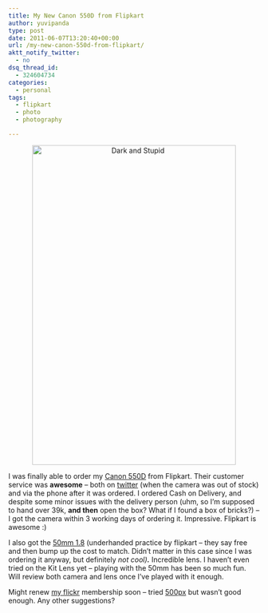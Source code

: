 ```yaml
---
title: My New Canon 550D from Flipkart
author: yuvipanda
type: post
date: 2011-06-07T13:20:40+00:00
url: /my-new-canon-550d-from-flipkart/
aktt_notify_twitter:
  - no
dsq_thread_id:
  - 324604734
categories:
  - personal
tags:
  - flipkart
  - photo
  - photography

---
```

<p style="text-align: center;">
  <a title="Dark and Stupid by YuviPanda, on Flickr" href="http://www.flickr.com/photos/yuvi/5807777117/"><img class="aligncenter" src="http://farm4.static.flickr.com/3275/5807777117_53668b3747_z.jpg" alt="Dark and Stupid" width="408" height="640" /></a>
</p>

I was finally able to order my [Canon 550D][1] from Flipkart. Their customer service was **awesome** &#8211; both on [twitter][2] (when the camera was out of stock) and via the phone after it was ordered. I ordered Cash on Delivery, and despite some minor issues with the delivery person (uhm, so I&#8217;m supposed to hand over 39k, **and then** open the box? What if I found a box of bricks?) &#8211; I got the camera within 3 working days of ordering it. Impressive. Flipkart is awesome :)

I also got the [50mm 1.8][3] (underhanded practice by flipkart &#8211; they say free and then bump up the cost to match. Didn&#8217;t matter in this case since I was ordering it anyway, but definitely _not cool)**.**_ Incredible lens. I haven&#8217;t even tried on the Kit Lens yet &#8211; playing with the 50mm has been so much fun. Will review both camera and lens once I&#8217;ve played with it enough.

Might renew [my flickr][4] membership soon &#8211; tried [500px][5] but wasn&#8217;t good enough. Any other suggestions?

 [1]: http://www.flipkart.com/cameras/canon/itmczftxkzsprmvk?pid=camcvydjt4rff96g&&affid=yuvipandag
 [2]: http://twitter.com/flipkart
 [3]: http://www.flipkart.com/cameras/lenses/itmczyhazkk9uzvg?pid=acccx3sgep6yd7sw&_l=zmivCgZMFx0bMwIECa6Cow--&_r=r9BKq32uPQ7B1KhXaW5zZg--&ref=ffeaeef8-5805-4e94-a60d-2e6ee69c9f36&affid=yuvipandag
 [4]: http://flickr.com
 [5]: http://500px.com
